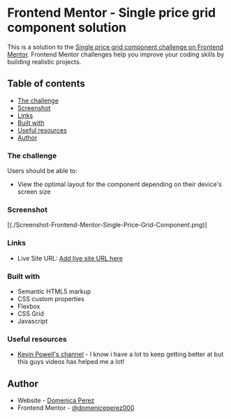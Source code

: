 # Frontend Mentor - Single price grid component solution

This is a solution to the [Single price grid component challenge on Frontend Mentor](https://www.frontendmentor.io/challenges/single-price-grid-component-5ce41129d0ff452fec5abbbc). Frontend Mentor challenges help you improve your coding skills by building realistic projects. 

## Table of contents

  - [The challenge](#the-challenge)
  - [Screenshot](#screenshot)
  - [Links](#links)
  - [Built with](#built-with)
  - [Useful resources](#useful-resources)
- [Author](#author)


### The challenge

Users should be able to:

- View the optimal layout for the component depending on their device's screen size

### Screenshot

[(./Screenshot-Frontend-Mentor-Single-Price-Grid-Component.png)]

### Links

- Live Site URL: [Add live site URL here](https://domenicaperez000.github.io/singlepricegrid.github.io/)


### Built with

- Semantic HTML5 markup
- CSS custom properties
- Flexbox
- CSS Grid
- Javascript


### Useful resources

- [Kevin Powell's channel](https://www.youtube.com/@KevinPowell) - I know i have a lot to keep getting better at but this guys videos has helped me a lot!

## Author

- Website - [Domenica Perez](https://www.linkedin.com/in/domenica-perez-cabrera-00326a183/)
- Frontend Mentor - [@domeniceperez000](https://www.frontendmentor.io/profile/domenicaperez000)

